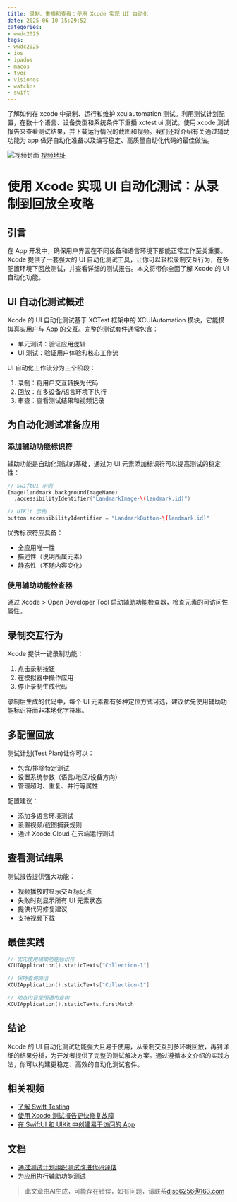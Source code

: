 ```yaml
---
title: 录制、重播和查看：使用 Xcode 实现 UI 自动化
date: 2025-06-10 15:29:52
categories:
- wwdc2025
tags:
- wwdc2025
- ios
- ipados
- macos
- tvos
- visionos
- watchos
- swift
---
```

了解如何在 xcode 中录制、运行和维护 xcuiautomation 测试。利用测试计划配置，在数十个语言、设备类型和系统条件下重播 xctest ui 测试。使用 xcode 测试报告来查看测试结果，并下载运行情况的截图和视频。我们还将介绍有关通过辅助功能为 app 做好自动化准备以及编写稳定、高质量自动化代码的最佳做法。
<!--more-->

![视频封面](https://devimages-cdn.apple.com/wwdc-services/images/3055294D-836B-4513-B7B0-0BC5666246B0/10029/10029_wide_250x141_2x.jpg)
[视频地址](https://developer.apple.com/cn/videos/play/wwdc2025/344/)

# 使用 Xcode 实现 UI 自动化测试：从录制到回放全攻略

## 引言
在 App 开发中，确保用户界面在不同设备和语言环境下都能正常工作至关重要。Xcode 提供了一套强大的 UI 自动化测试工具，让你可以轻松录制交互行为，在多配置环境下回放测试，并查看详细的测试报告。本文将带你全面了解 Xcode 的 UI 自动化功能。

## UI 自动化测试概述
Xcode 的 UI 自动化测试基于 XCTest 框架中的 XCUIAutomation 模块，它能模拟真实用户与 App 的交互。完整的测试套件通常包含：
- 单元测试：验证应用逻辑
- UI 测试：验证用户体验和核心工作流

UI 自动化工作流分为三个阶段：
1. 录制：将用户交互转换为代码
2. 回放：在多设备/语言环境下执行
3. 审查：查看测试结果和视频记录

## 为自动化测试准备应用

### 添加辅助功能标识符
辅助功能是自动化测试的基础，通过为 UI 元素添加标识符可以提高测试的稳定性：

```swift
// SwiftUI 示例
Image(landmark.backgroundImageName)
  .accessibilityIdentifier("LandmarkImage-\(landmark.id)")

// UIKit 示例
button.accessibilityIdentifier = "LandmarkButton-\(landmark.id)"
```

优秀标识符应具备：
- 全应用唯一性
- 描述性（说明所属元素）
- 静态性（不随内容变化）

### 使用辅助功能检查器
通过 Xcode > Open Developer Tool 启动辅助功能检查器，检查元素的可访问性属性。

## 录制交互行为
Xcode 提供一键录制功能：
1. 点击录制按钮
2. 在模拟器中操作应用
3. 停止录制生成代码

录制后生成的代码中，每个 UI 元素都有多种定位方式可选，建议优先使用辅助功能标识符而非本地化字符串。

## 多配置回放
测试计划(Test Plan)让你可以：
- 包含/排除特定测试
- 设置系统参数（语言/地区/设备方向）
- 管理超时、重复、并行等属性

配置建议：
- 添加多语言环境测试
- 设置视频/截图捕获规则
- 通过 Xcode Cloud 在云端运行测试

## 查看测试结果
测试报告提供强大功能：
- 视频播放时显示交互标记点
- 失败时刻显示所有 UI 元素状态
- 提供代码修复建议
- 支持视频下载

## 最佳实践
```swift
// 优先使用辅助功能标识符
XCUIApplication().staticTexts["Collection-1"]

// 保持查询简洁
XCUIApplication().staticTexts["Collection-1"]

// 动态内容使用通用查询
XCUIApplication().staticTexts.firstMatch
```

## 结论
Xcode 的 UI 自动化测试功能强大且易于使用，从录制交互到多环境回放，再到详细的结果分析，为开发者提供了完整的测试解决方案。通过遵循本文介绍的实践方法，你可以构建更稳定、高效的自动化测试套件。

## 相关视频
- [了解 Swift Testing](https://developer.apple.com/videos/play/wwdc2024/10179)
- [使用 Xcode 测试报告更快修复故障](https://developer.apple.com/videos/play/wwdc2023/10175)
- [在 SwiftUI 和 UIKit 中创建易于访问的 App](https://developer.apple.com/videos/play/wwdc2023/10036)

## 文档
- [通过测试计划组织测试改进代码评估](https://developer.apple.com/documentation/Xcode/organizing-tests-to-improve-feedback)
- [为应用执行辅助功能测试](https://developer.apple.com/documentation/Accessibility/performing-accessibility-testing-for-your-app)
> 此文章由AI生成，可能存在错误，如有问题，请联系[djs66256@163.com](djs66256@163.com)